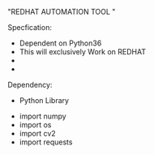 "REDHAT AUTOMATION TOOL "



Specfication:

* Dependent on Python36
* This will exclusively Work on REDHAT
*
*

Dependency:

* Python Library
 - import numpy
 - import os
 - import cv2
 - import requests
  
